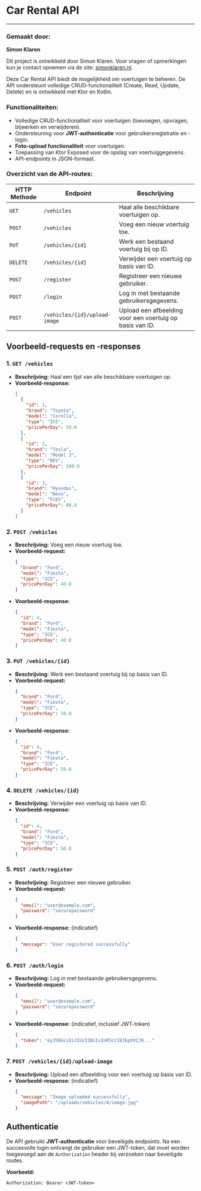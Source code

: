 
# Car Rental API
---

### Gemaakt door:
**Simon Klaren**

Dit project is ontwikkeld door Simon Klaren. Voor vragen of opmerkingen kun je contact opnemen via de site: [simonklaren.nl](https://simonklaren.nl).

Deze Car Rental API biedt de mogelijkheid om voertuigen te beheren. De API ondersteunt volledige CRUD-functionaliteit (Create, Read, Update, Delete) en is ontwikkeld met Ktor en Kotlin.

### Functionaliteiten:
- Volledige CRUD-functionaliteit voor voertuigen (toevoegen, opvragen, bijwerken en verwijderen).
- Ondersteuning voor **JWT-authenticatie** voor gebruikersregistratie en -login.
- **Foto-upload functionaliteit** voor voertuigen.
- Toepassing van Ktor Exposed voor de opslag van voertuiggegevens.
- API-endpoints in JSON-formaat.

### Overzicht van de API-routes:

| HTTP Methode | Endpoint               | Beschrijving                                |
|--------------|------------------------|--------------------------------------------|
| `GET`        | `/vehicles`            | Haal alle beschikbare voertuigen op.       |
| `POST`       | `/vehicles`            | Voeg een nieuw voertuig toe.               |
| `PUT`        | `/vehicles/{id}`       | Werk een bestaand voertuig bij op ID.      |
| `DELETE`     | `/vehicles/{id}`       | Verwijder een voertuig op basis van ID.    |
| `POST`       | `/register`            | Registreer een nieuwe gebruiker.           |
| `POST`       | `/login`               | Log in met bestaande gebruikersgegevens.   |
| `POST`       | `/vehicles/{id}/upload-image` | Upload een afbeelding voor een voertuig op basis van ID. |

## Voorbeeld-requests en -responses

### 1. `GET /vehicles`
- **Beschrijving:** Haal een lijst van alle beschikbare voertuigen op.
- **Voorbeeld-response:**
  ```json
  [
    {
      "id": 1,
      "brand": "Toyota",
      "model": "Corolla",
      "type": "ICE",
      "pricePerDay": 50.0
    },
    {
      "id": 2,
      "brand": "Tesla",
      "model": "Model 3",
      "type": "BEV",
      "pricePerDay": 100.0
    },
    {
      "id": 3,
      "brand": "Hyundai",
      "model": "Nexo",
      "type": "FCEV",
      "pricePerDay": 80.0
    }
  ]
  ```

### 2. `POST /vehicles`
- **Beschrijving:** Voeg een nieuw voertuig toe.
- **Voorbeeld-request:**
  ```json
  {
    "brand": "Ford",
    "model": "Fiesta",
    "type": "ICE",
    "pricePerDay": 40.0
  }
  ```
- **Voorbeeld-response:**
  ```json
  {
    "id": 4,
    "brand": "Ford",
    "model": "Fiesta",
    "type": "ICE",
    "pricePerDay": 40.0
  }
  ```

### 3. `PUT /vehicles/{id}`
- **Beschrijving:** Werk een bestaand voertuig bij op basis van ID.
- **Voorbeeld-request:**
  ```json
  {
    "brand": "Ford",
    "model": "Fiesta",
    "type": "ICE",
    "pricePerDay": 50.0
  }
  ```
- **Voorbeeld-response:**
  ```json
  {
    "id": 4,
    "brand": "Ford",
    "model": "Fiesta",
    "type": "ICE",
    "pricePerDay": 50.0
  }
  ```

### 4. `DELETE /vehicles/{id}`
- **Beschrijving:** Verwijder een voertuig op basis van ID.
- **Voorbeeld-response:**
  ```json
  {
    "id": 4,
    "brand": "Ford",
    "model": "Fiesta",
    "type": "ICE",
    "pricePerDay": 50.0
  }
  ```

### 5. `POST /auth/register`
- **Beschrijving:** Registreer een nieuwe gebruiker.
- **Voorbeeld-request:**
  ```json
  {
    "email": "user@example.com",
    "password": "securepassword"
  }
  ```
- **Voorbeeld-response:** (indicatief)
  ```json
  {
    "message": "User registered successfully"
  }
  ```

### 6. `POST /auth/login`
- **Beschrijving:** Log in met bestaande gebruikersgegevens.
- **Voorbeeld-request:**
  ```json
  {
    "email": "user@example.com",
    "password": "securepassword"
  }
  ```
- **Voorbeeld-response:** (indicatief, inclusief JWT-token)
  ```json
  {
    "token": "eyJhbGciOiJIUzI1NiIsInR5cCI6IkpXVCJ9..."
  }
  ```

### 7. `POST /vehicles/{id}/upload-image`
- **Beschrijving:** Upload een afbeelding voor een voertuig op basis van ID.
- **Voorbeeld-response:** (indicatief)
  ```json
  {
    "message": "Image uploaded successfully",
    "imagePath": "/uploads/vehicles/4/image.jpg"
  }
  ```

## Authenticatie
De API gebruikt **JWT-authenticatie** voor beveiligde endpoints. Na een succesvolle login ontvangt de gebruiker een JWT-token, dat moet worden toegevoegd aan de `Authorization` header bij verzoeken naar beveiligde routes.

**Voorbeeld:**  
```
Authorization: Bearer <JWT-token>
```
